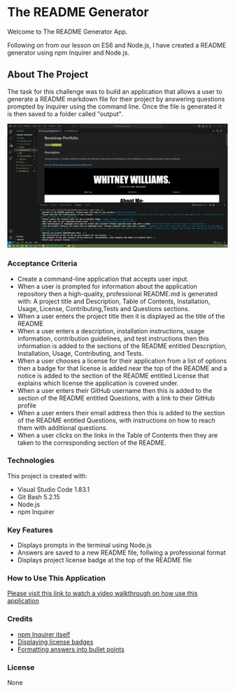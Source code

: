 # The README Generator

Welcome to The README Generator App.

Following on from our lesson on ES6 and Node.js, I have created a README generator using npm Inquirer and Node.js.

## About The Project

The task for this challenge was to build an application that allows a user to generate a README markdown file for their project by answering questions prompted by Inquirer using the command line. Once the file is generated it is then saved to a folder called "output".

![Screenshot image of application](./images/generator-screenshot.png)

### Acceptance Criteria
- Create a command-line application that accepts user input.
- When a user is prompted for information about the application repository then a high-quality, professional README.md is generated with: A project title and Description, Table of Contents, Installation, Usage, License, Contributing,Tests and Questions sections.
- When a user enters the project title then it is displayed as the title of the README
- When a user enters a description, installation instructions, usage information, contribution guidelines, and test instructions then this information is added to the sections of the README entitled Description, Installation, Usage, Contributing, and Tests.
- When a user chooses a license for their application from a list of options then a badge for that license is added near the top of the README and a notice is added to the section of the README entitled License that explains which license the application is covered under.
- When a user enters their GitHub username then this is added to the section of the README entitled Questions, with a link to their GitHub profile
- When a user enters their email address then this is added to the section of the README entitled Questions, with instructions on how to reach them with additional questions.
- When a user clicks on the links in the Table of Contents then they are taken to the corresponding section of the README.

### Technologies
This project is created with:

- Visual Studio Code 1.83.1
- Git Bash 5.2.15
- Node.js
- npm Inquirer

### Key Features
- Displays prompts in the terminal using Node.js
- Answers are saved to a new README file, follwing a professional format
- Displays project license badge at the top of the README file

### How to Use This Application
[Please visit this link to watch a video walkthrough on how use this application](https://www.awesomescreenshot.com/video/24089493?key=42a802c2fcc37f2d7e5f6f385230e30d)

### Credits 
- [npm Inquirer itself](https://github.com/SBoudrias/Inquirer.js/blob/master/packages/inquirer/README.md)
- [Displaying license badges](https://gist.github.com/lukas-h/2a5d00690736b4c3a7ba)
- [Formatting answers into bullet points](https://stackoverflow.com/questions/73603668/how-do-i-format-data-from-an-inquirer-output-into-markdown-file)

### License 
None

